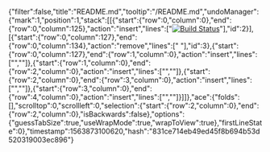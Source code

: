 {"filter":false,"title":"README.md","tooltip":"/README.md","undoManager":{"mark":1,"position":1,"stack":[[{"start":{"row":0,"column":0},"end":{"row":0,"column":125},"action":"insert","lines":["[![Build Status](https://travis-ci.org/nicktruel/ecommerce-1.svg?branch=master)](https://travis-ci.org/nicktruel/ecommerce-1)"],"id":2}],[{"start":{"row":0,"column":127},"end":{"row":0,"column":134},"action":"remove","lines":["       "],"id":3},{"start":{"row":0,"column":127},"end":{"row":1,"column":0},"action":"insert","lines":["",""]},{"start":{"row":1,"column":0},"end":{"row":2,"column":0},"action":"insert","lines":["",""]},{"start":{"row":2,"column":0},"end":{"row":3,"column":0},"action":"insert","lines":["",""]},{"start":{"row":3,"column":0},"end":{"row":4,"column":0},"action":"insert","lines":["",""]}]]},"ace":{"folds":[],"scrolltop":0,"scrollleft":0,"selection":{"start":{"row":2,"column":0},"end":{"row":2,"column":0},"isBackwards":false},"options":{"guessTabSize":true,"useWrapMode":true,"wrapToView":true},"firstLineState":0},"timestamp":1563873100620,"hash":"831ce714eb49ed45f8b694b53d520319003ec896"}